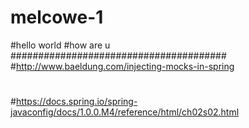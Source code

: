 # melcowe-1
#hello world 
#how are u
#######################################
#http://www.baeldung.com/injecting-mocks-in-spring
#
#https://docs.spring.io/spring-javaconfig/docs/1.0.0.M4/reference/html/ch02s02.html
#
#
#
#
#
#


